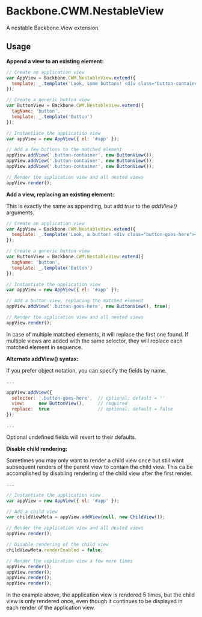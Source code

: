 Backbone.CWM.NestableView
=========================

A nestable Backbone.View extension.

Usage
-----

**Append a view to an existing element:**

```javascript
// Create an application view
var AppView = Backbone.CWM.NestableView.extend({
  template: _.template('Look, some buttons! <div class="button-container"></div>')
});

// Create a generic button view
var ButtonView = Backbone.CWM.NestableView.extend({
  tagName: 'button',
  template: _.template('Button')
});

// Instantiate the application view
var appView = new AppView({ el: '#app' });

// Add a few buttons to the matched element
appView.addView('.button-container', new ButtonView());
appView.addView('.button-container', new ButtonView());
appView.addView('.button-container', new ButtonView());

// Render the application view and all nested views
appView.render();
```

**Add a view, replacing an existing element:**

This is exactly the same as appending, but add *true* to the *addView()* arguments.

```javascript
// Create an application view
var AppView = Backbone.CWM.NestableView.extend({
  template: _.template('Look, a button! <div class="button-goes-here"></div>')
});

// Create a generic button view
var ButtonView = Backbone.CWM.NestableView.extend({
  tagName: 'button',
  template: _.template('Button')
});

// Instantiate the application view
var appView = new AppView({ el: '#app' });

// Add a button view, replacing the matched element
appView.addView('.button-goes-here', new ButtonView(), true);

// Render the application view and all nested views
appView.render();
```

In case of multiple matched elements, it will replace the first one found. If multiple views are added with the same selector, they will replace each matched element in sequence.

**Alternate addView() syntax:**

If you prefer object notation, you can specify the fields by name.

```javascript
...

appView.addView({
  selector: '.button-goes-here',  // optional: default = ''
  view:     new ButtonView(),     // required
  replace:  true                  // optional: default = false
});

...
```

Optional undefined fields will revert to their defaults.

**Disable child rendering:**

Sometimes you may only want to render a child view once but still want subsequent renders of the parent view to contain the child view. This ca be accomplished by disabling rendering of the child view after the first render.

```javascript
...

// Instantiate the application view
var appView = new AppView({ el: '#app' });

// Add a child view
var childViewMeta = appView.addView(null, new ChildView());

// Render the application view and all nested views
appView.render();

// Disable rendering of the child view
childViewMeta.renderEnabled = false;

// Render the application view a few more times
appView.render();
appView.render();
appView.render();
appView.render();
```

In the example above, the application view is rendered 5 times, but the child view is only rendered once, even though it continues to be displayed in each render of the application view.

